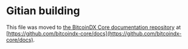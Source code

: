 Gitian building
================

This file was moved to [the BitcoinDX Core documentation repository](https://github.com/bitcoindx-core/docs/blob/master/gitian-building.md) at [https://github.com/bitcoindx-core/docs](https://github.com/bitcoindx-core/docs).
